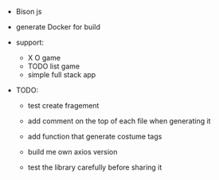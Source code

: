 + Bison js

+ generate Docker for build
+ support:
    + X O game
    + TODO list game
    + simple full stack app


+ TODO:
    + test create fragement

    + add comment on the top of each file when generating it
    + add function that generate costume tags
    + build me own axios version
    + test the library carefully before sharing it